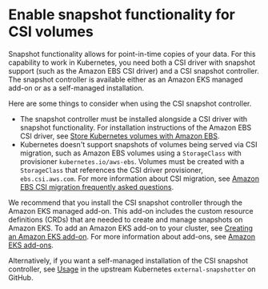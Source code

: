 # Enable snapshot functionality for CSI volumes<a name="csi-snapshot-controller"></a>

Snapshot functionality allows for point\-in\-time copies of your data\. For this capability to work in Kubernetes, you need both a CSI driver with snapshot support \(such as the Amazon EBS CSI driver\) and a CSI snapshot controller\. The snapshot controller is available either as an Amazon EKS managed add\-on or as a self\-managed installation\.

Here are some things to consider when using the CSI snapshot controller\.
+ The snapshot controller must be installed alongside a CSI driver with snapshot functionality\. For installation instructions of the Amazon EBS CSI driver, see [Store Kubernetes volumes with Amazon EBS](ebs-csi.md)\.
+ Kubernetes doesn't support snapshots of volumes being served via CSI migration, such as Amazon EBS volumes using a `StorageClass` with provisioner `kubernetes.io/aws-ebs`\. Volumes must be created with a `StorageClass` that references the CSI driver provisioner, `ebs.csi.aws.com`\. For more information about CSI migration, see [Amazon EBS CSI migration frequently asked questions](ebs-csi-migration-faq.md)\.

We recommend that you install the CSI snapshot controller through the Amazon EKS managed add\-on\. This add-on includes the custom resource definitions (CRDs) that are needed to create and manage snapshots on Amazon EKS\. To add an Amazon EKS add\-on to your cluster, see [Creating an Amazon EKS add\-on](creating-an-add-on.md)\. For more information about add\-ons, see [Amazon EKS add\-ons](eks-add-ons.md)\.

Alternatively, if you want a self\-managed installation of the CSI snapshot controller, see [Usage](https://github.com/kubernetes-csi/external-snapshotter/blob/master/README.md#usage) in the upstream Kubernetes `external-snapshotter` on GitHub\.
